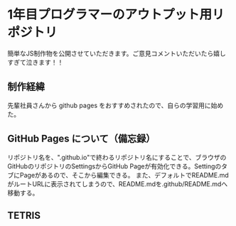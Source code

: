 # 1年目プログラマーのアウトプット用リポジトリ
簡単なJS制作物を公開させていただきます。ご意見コメントいただいたら嬉しすぎて泣きます！！

## 制作経緯

先輩社員さんから github pages をおすすめされたので、自らの学習用に始めた。

## GitHub Pages について（備忘録）

リポジトリ名を、".github.io"で終わるリポジトリ名にすることで、ブラウザのGitHubのリポジトリのSettingsからGitHub Pageが有効化できる。SettingのタブにPageがあるので、そこから編集できる。
また、デフォルトでREADME.mdがルートURLに表示されてしまうので、README.mdを.github/README.mdへ移動する。

## TETRIS
